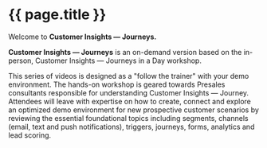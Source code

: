 

# {{ page.title }}

Welcome to **Customer Insights — Journeys.**

**Customer Insights — Journeys** is an on-demand version based on the in-person, Customer Insights — Journeys in a Day workshop. 

This series of videos is designed as a "follow the trainer" with your demo environment. The hands-on workshop is geared towards Presales consultants responsible for understanding Customer Insights — Journey. Attendees will leave with expertise on how to create, connect and explore an optimized demo environment for new prospective customer scenarios by reviewing the essential foundational topics including segments, channels (email, text and push notifications), triggers, journeys, forms, analytics and lead scoring.